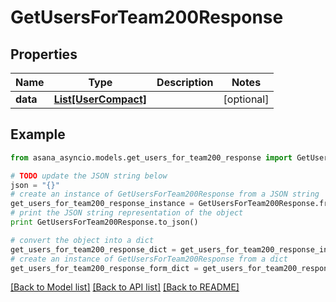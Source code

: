 # GetUsersForTeam200Response


## Properties

Name | Type | Description | Notes
------------ | ------------- | ------------- | -------------
**data** | [**List[UserCompact]**](UserCompact.md) |  | [optional] 

## Example

```python
from asana_asyncio.models.get_users_for_team200_response import GetUsersForTeam200Response

# TODO update the JSON string below
json = "{}"
# create an instance of GetUsersForTeam200Response from a JSON string
get_users_for_team200_response_instance = GetUsersForTeam200Response.from_json(json)
# print the JSON string representation of the object
print GetUsersForTeam200Response.to_json()

# convert the object into a dict
get_users_for_team200_response_dict = get_users_for_team200_response_instance.to_dict()
# create an instance of GetUsersForTeam200Response from a dict
get_users_for_team200_response_form_dict = get_users_for_team200_response.from_dict(get_users_for_team200_response_dict)
```
[[Back to Model list]](../README.md#documentation-for-models) [[Back to API list]](../README.md#documentation-for-api-endpoints) [[Back to README]](../README.md)


